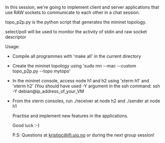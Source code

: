 In this session, we're going to implement client and server applications
that use RAW sockets to communicate to each other in a chat session.

topo_p2p.py is the python script that generates the mininet topology.

select/poll will be used to monitor the activity of stdin and raw socket descriptor


Usage:

- Compile all programmes with 'make all' in the current directory
- Create the mininet topology using 'sudo mn --mac --custom topo_p2p.py --topo mytopo'
- In the mininet console, access node h1 and h2 using 'xterm h1' and 'xterm h2'
  (You should have used -Y argument in the ssh command: ssh -Y debian@ip_address_of_your_VM
- From the xterm consoles, run ./receiver at node h2 and ./sender at node h1

  Practise and implement new features in the applications.

  Good luck :-)
  
  P.S: Questions at kristjoc@ifi.uio.no or during the next group session!
